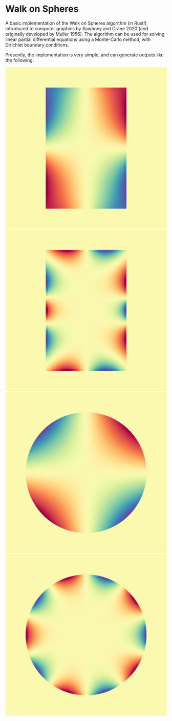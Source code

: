# Walk on Spheres
A basic implementation of the Walk on Spheres algorithm (in Rust!), introduced to computer graphics by Sawhney and Crane 2020 (and originally developed by Muller 1956). The algorithm can be used for solving linear partial differential equations using a Monte-Carlo method, with Dirichlet boundary conditions. 

Presently, the implementation is very simple, and can generate outputs like the following:

![Laplace equation solution with Dirichlet boundary conditions (sin with frequency of 2) on a box](outputs/box_2.png)
![Laplace equation solution with Dirichlet boundary conditions (sin with frequency 5) on a box](outputs/box_5.png)
![Laplace equation solution with Dirichlet boundary conditions (sin with frequency 2) on a Circle](outputs/circle_2.png)
![Laplace equation solution with Dirichlet boundary conditions (sin with frequency 5) on a Circle](outputs/circle_5.png)


